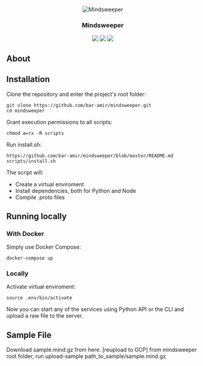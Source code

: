 <p align="center">
  <img alt="Mindsweeper" title="Mindsweeper" src="https://user-images.githubusercontent.com/28039736/82994340-a5ccc900-a00a-11ea-8f43-99d5f91ac532.jpg" />
</p>
<h3 align="center">
  Mindsweeper
</h3>
<p align="center">
  <a target="_blank" title="Build Status" href="https://travis-ci.com/bar-amir/mindsweeper"><img src="https://travis-ci.com/bar-amir/mindsweeper.svg?branch=master"></a>
  <a target="_blank" title="Codecov" href="https://codecov.io/gh/bar-amir/mindsweeper"><img src="https://codecov.io/gh/bar-amir/mindsweeper/branch/master/graph/badge.svg"></a>
  <a target="_blank" title="Documentation Status" href="https://mindsweeper.readthedocs.io/en/latest/?badge=latest"><img src="https://readthedocs.org/projects/mindsweeper/badge/?version=latest"></a>
</p>

## About

## Installation

Clone the repository and enter the project's root folder:
```
git clone https://github.com/bar-amir/mindsweeper.git
cd mindsweeper
```

Grant execution permissions to all scripts:
```
chmod a=rx -R scripts 
```

Run install.sh:
```
https://github.com/bar-amir/mindsweeper/blob/master/README.md
scripts/install.sh
```
The script will:
* Create a virtual enviroment
* Install dependencies, both for Python and Node
* Compile .proto files

## Running locally

### With Docker
Simply use Docker Compose:
```
docker-compose up
```

### Locally

Activate virtual enviroment:
```
source .env/bin/activate
```
Now you can start any of the services using Python API or the CLI and upload a raw file to the server.

## Sample File
Download sample.mind.gz from here. [reupload to GCP]
from mindsweeper root folder, run
upload-sample path_to_sample/sample.mind.gz
